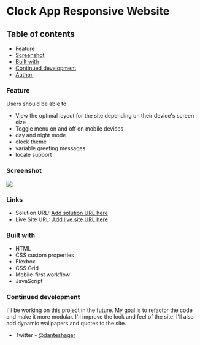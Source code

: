 # Clock App Responsive Website


## Table of contents

  - [Feature](#feature)
  - [Screenshot](#screenshot)
  - [Built with](#built-with)
  - [Continued development](#continued-development)
  - [Author](#author)


### Feature 

Users should be able to:

- View the optimal layout for the site depending on their device's screen size
- Toggle menu on and off on mobile devices 
- day and night mode
- clock theme
- variable greeting messages
- locale support



### Screenshot

![](./assets/clockApp3.gif)


### Links

- Solution URL: [Add solution URL here](https://github.com/DanielTeshager/js_clock)
- Live Site URL: [Add live site URL here](https://627409a376771a5a42a8ed05--relaxed-bombolone-762743.netlify.app/)
### Built with
- HTML
- CSS custom properties
- Flexbox
- CSS Grid
- Mobile-first workflow
- JavaScript

### Continued development
I'll be working on this project in the future. My goal is to refactor the code and make it more modular. I'll improve the look and feel of the site. I'll also add dynamic wallpapers and quotes to the site.

- Twitter - [@danteshager](https://www.twitter.com/danteshager)

